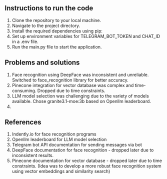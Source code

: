 ## Instructions to run the code
1. Clone the repository to your local machine.
2. Navigate to the project directory.
3. Install the required dependencies using pip:
4. Set up environment variables for TELEGRAM_BOT_TOKEN and CHAT_ID in a .env file.
5. Run the main.py file to start the application.

## Problems and solutions
1. Face recognition using DeepFace was inconsistent and unreliable. Switched to face_recognition library for better accuracy.
2. Pinecone integration for vector database was complex and time-consuming. Dropped due to time constraints.
3. LLM model selection was challenging due to the variety of models available. Chose granite3.1-moe:3b based on Openllm leaderboard.
4. 

## References 

1. Indently.io for face recognition programs
2. Openllm leaderboard for LLM model selection
3. Telegram bot API documentation for sending messages via bot
4. DeepFace documentation for face recognition - dropped later due to inconsistent results.
5. Pinecone documentation for vector database - dropped later due to time constraints. (Idea was to develop a more robust face recognition system using vector embeddings and similarity search)